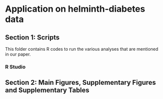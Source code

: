 # Application on helminth-diabetes data

## Section 1: Scripts
This folder contains  R codes to run the various analyses that are mentioned in our paper.

### R Studio


## Section 2: Main Figures, Supplementary Figures and Supplementary Tables

